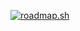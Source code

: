 [![roadmap.sh](https://api.roadmap.sh/v1-badge/wide/660cf6b3da1671f9860a747c?variant=light)](https://roadmap.sh)
